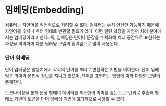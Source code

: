 # 임베딩(Embedding)

컴퓨터는 자연어를 직접적으로 처리할 수 없다. 컴퓨터는 수치 연산만 가능하기 때문에 자연어를 숫자나 벡터 형태로 변환할 필요가 있다. 이런 일련 과정을 자연어 처리 분야에서는 임베딩이라고 한다. 즉, 임베딩은 단어나 문장을 수치화해 벡터 공간으로 표현하는 과정을 의미하며 다른 딥러닝 모델의 입력값으로 많이 사용된다.

### 단어 임베딩

단어 임베딩은 말뭉치에서 각각의 단어를 벡터로 변환하는 기법을 의미한다. 단어 임베딩은 의미와 문법적 정보를 지니고 있으며, 단어를 표현하는 방법에 따라 다양한 모델이 존재한다.

토크나이징을 통해 문장 형태의 데이터를 최소한의 의미를 갖는 토큰 단위로 추출해 형태소 기반에 토큰을 단어 임베딩 기법에 효과적으로 사용할 수 있다.
